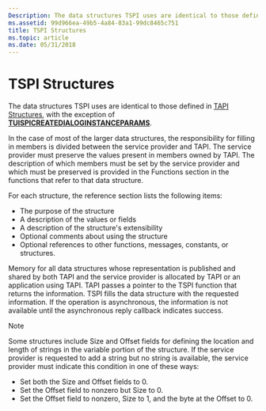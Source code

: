 ```yaml
---
Description: The data structures TSPI uses are identical to those defined in TAPI Structures, with the exception of TUISPICREATEDIALOGINSTANCEPARAMS.
ms.assetid: 99d966ea-49b5-4a84-83a1-99dc8465c751
title: TSPI Structures
ms.topic: article
ms.date: 05/31/2018
---
```


# TSPI Structures

The data structures TSPI uses are identical to those defined in [TAPI Structures](https://msdn.microsoft.com/library/ms737245(v=VS.85).aspx), with the exception of [**TUISPICREATEDIALOGINSTANCEPARAMS**](https://msdn.microsoft.com/library/ms725972(v=VS.85).aspx).

In the case of most of the larger data structures, the responsibility for filling in members is divided between the service provider and TAPI. The service provider must preserve the values present in members owned by TAPI. The description of which members must be set by the service provider and which must be preserved is provided in the Functions section in the functions that refer to that data structure.

For each structure, the reference section lists the following items:

-   The purpose of the structure
-   A description of the values or fields
-   A description of the structure's extensibility
-   Optional comments about using the structure
-   Optional references to other functions, messages, constants, or structures.

Memory for all data structures whose representation is published and shared by both TAPI and the service provider is allocated by TAPI or an application using TAPI. TAPI passes a pointer to the TSPI function that returns the information. TSPI fills the data structure with the requested information. If the operation is asynchronous, the information is not available until the asynchronous reply callback indicates success.

> [!Note]  
> Some structures include Size and Offset fields for defining the location and length of strings in the variable portion of the structure. If the service provider is requested to add a string but no string is available, the service provider must indicate this condition in one of these ways:
>
> -   Set both the Size and Offset fields to 0.
> -   Set the Offset field to nonzero but Size to 0.
> -   Set the Offset field to nonzero, Size to 1, and the byte at the Offset to 0.

 

 

 



